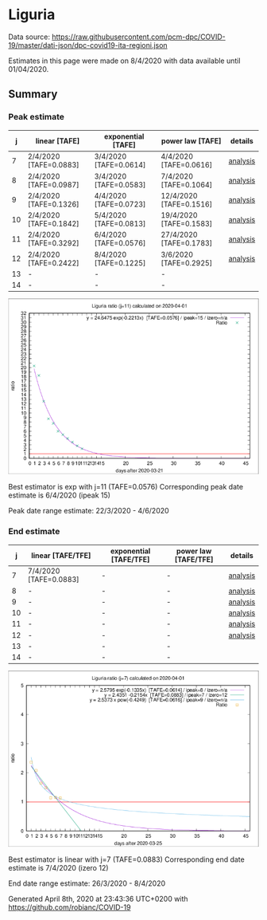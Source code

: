 # Liguria


Data source: https://raw.githubusercontent.com/pcm-dpc/COVID-19/master/dati-json/dpc-covid19-ita-regioni.json

Estimates in this page were made on 8/4/2020 with data available until 01/04/2020.


## Summary 

### Peak estimate 
|j|linear [TAFE]|exponential [TAFE]|power law [TAFE]|details|
|---|----|-----------|---------|-------|
|7|2/4/2020 [TAFE=0.0883]|3/4/2020 [TAFE=0.0614]|4/4/2020 [TAFE=0.0616]|[analysis](COVID-19_liguria_j7_2020-04-01.md)|
|8|2/4/2020 [TAFE=0.0987]|3/4/2020 [TAFE=0.0583]|7/4/2020 [TAFE=0.1064]|[analysis](COVID-19_liguria_j8_2020-04-01.md)|
|9|2/4/2020 [TAFE=0.1326]|4/4/2020 [TAFE=0.0723]|12/4/2020 [TAFE=0.1516]|[analysis](COVID-19_liguria_j9_2020-04-01.md)|
|10|2/4/2020 [TAFE=0.1842]|5/4/2020 [TAFE=0.0813]|19/4/2020 [TAFE=0.1583]|[analysis](COVID-19_liguria_j10_2020-04-01.md)|
|11|2/4/2020 [TAFE=0.3292]|6/4/2020 [TAFE=0.0576]|27/4/2020 [TAFE=0.1783]|[analysis](COVID-19_liguria_j11_2020-04-01.md)|
|12|2/4/2020 [TAFE=0.2422]|8/4/2020 [TAFE=0.1225]|3/6/2020 [TAFE=0.2925]|[analysis](COVID-19_liguria_j12_2020-04-01.md)|
|13|-|-|-||
|14|-|-|-||

![best peak estimate](COVID-19_liguria_j11_2020-04-01.png)

Best estimator is exp with j=11 (TAFE=0.0576)
Corresponding peak date estimate is 6/4/2020 (ipeak 15)


Peak date range estimate: 22/3/2020 - 4/6/2020

### End estimate 
|j|linear [TAFE/TFE]|exponential [TAFE/TFE]|power law [TAFE/TFE]|details|
|---|----|-----------|---------|-------|
|7|7/4/2020 [TAFE=0.0883]|-|-|[analysis](COVID-19_liguria_j7_2020-04-01.md)|
|8|-|-|-|[analysis](COVID-19_liguria_j8_2020-04-01.md)|
|9|-|-|-|[analysis](COVID-19_liguria_j9_2020-04-01.md)|
|10|-|-|-|[analysis](COVID-19_liguria_j10_2020-04-01.md)|
|11|-|-|-|[analysis](COVID-19_liguria_j11_2020-04-01.md)|
|12|-|-|-|[analysis](COVID-19_liguria_j12_2020-04-01.md)|
|13|-|-|-||
|14|-|-|-||

![best zero estimate](COVID-19_liguria_j7_2020-04-01.png)

Best estimator is linear with j=7 (TAFE=0.0883)
Corresponding end date estimate is 7/4/2020 (izero 12)


End date range estimate: 26/3/2020 - 8/4/2020

Generated April 8th, 2020 at 23:43:36 UTC+0200 with https://github.com/robianc/COVID-19
